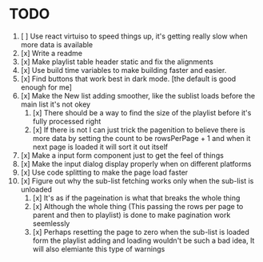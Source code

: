 # TODO

1. [ ] Use react virtuiso to speed things up, it's getting really slow when more data is available
2. [x] Write a readme
3. [x] Make playlist table header static and fix the alignments
4. [x] Use build time variables to make building faster and easier.
5. [x] Find buttons that work best in dark mode. [the default is good enough for me]
6. [x] Make the New list adding smoother, like the sublist loads before the main list it's not okey
   1. [x] There should be a way to find the size of the playlist before it's fully processed right
   2. [x] If there is not I can just trick the pagenition to believe there is more data by setting the count to be rowsPerPage + 1 and when it next page is loaded it will sort it out itself
7. [x] Make a input form component just to get the feel of things
8. [x] Make the input dialog display properly when on different platforms
9. [x] Use code splitting to make the page load faster
10. [x] Figure out why the sub-list fetching works only when the sub-list is unloaded
    1. [x] It's as if the pageination is what that breaks the whole thing
    2. [x] Although the whole thing (This passing the rows per page to parent and then to playlist) is done to make pagination work seemlessly
    3. [x] Perhaps resetting the page to zero when the sub-list is loaded form the playlist adding and loading wouldn't be such a bad idea, It will also elemiante this type of warnings
